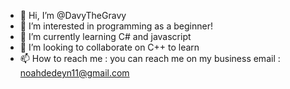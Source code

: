 - 👋 Hi, I’m @DavyTheGravy
- 👀 I’m interested in programming as a beginner!
- 🌱 I’m currently learning C# and javascript
- 💞️ I’m looking to collaborate on C++ to learn
- 📫 How to reach me : you can reach me on my business email : noahdedeyn11@gmail.com


<!---
DavyTheGravy/DavyTheGravy is a ✨ special ✨ repository because its `README.md` (this file) appears on your GitHub profile.
You can click the Preview link to take a look at your changes.
--->
